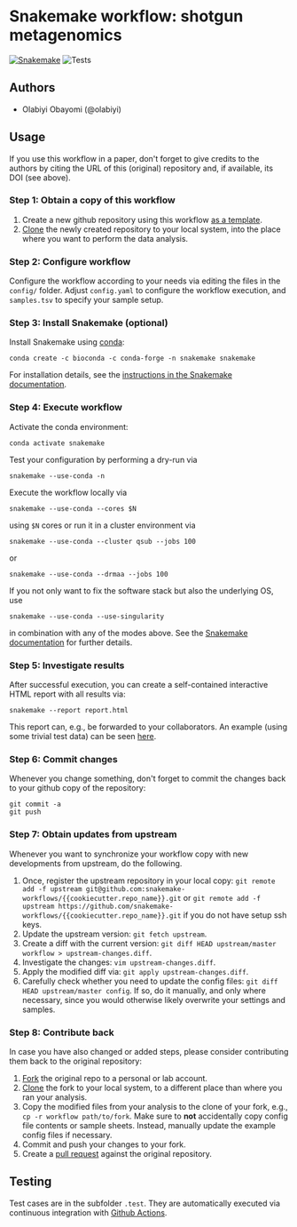 # Snakemake workflow: shotgun metagenomics

[![Snakemake](https://img.shields.io/badge/snakemake-≥5.29.0-brightgreen.svg)](https://snakemake.bitbucket.io)
![Tests](https://github.com/snakemake-workflows/rad-seq-stacks/workflows/Tests/badge.svg)

## Authors

* Olabiyi Obayomi (@olabiyi)

## Usage

If you use this workflow in a paper, don't forget to give credits to the authors by citing the URL of this (original) repository and, if available, its DOI (see above).


### Step 1: Obtain a copy of this workflow

1. Create a new github repository using this workflow [as a template](https://help.github.com/en/articles/creating-a-repository-from-a-template).
2. [Clone](https://help.github.com/en/articles/cloning-a-repository) the newly created repository to your local system, into the place where you want to perform the data analysis.


### Step 2: Configure workflow

Configure the workflow according to your needs via editing the files in the `config/` folder. Adjust `config.yaml` to configure the workflow execution, and `samples.tsv` to specify your sample setup.


### Step 3: Install Snakemake (optional)

Install Snakemake using [conda](https://conda.io/projects/conda/en/latest/user-guide/install/index.html):

    conda create -c bioconda -c conda-forge -n snakemake snakemake

For installation details, see the [instructions in the Snakemake documentation](https://snakemake.readthedocs.io/en/stable/getting_started/installation.html).


### Step 4: Execute workflow

Activate the conda environment:

    conda activate snakemake

Test your configuration by performing a dry-run via

    snakemake --use-conda -n

Execute the workflow locally via

    snakemake --use-conda --cores $N

using `$N` cores or run it in a cluster environment via

    snakemake --use-conda --cluster qsub --jobs 100

or

    snakemake --use-conda --drmaa --jobs 100

If you not only want to fix the software stack but also the underlying OS, use

    snakemake --use-conda --use-singularity

in combination with any of the modes above.
See the [Snakemake documentation](https://snakemake.readthedocs.io/en/stable/executable.html) for further details.




### Step 5: Investigate results

After successful execution, you can create a self-contained interactive HTML report with all results via:

    snakemake --report report.html

This report can, e.g., be forwarded to your collaborators.
An example (using some trivial test data) can be seen [here](https://cdn.rawgit.com/snakemake-workflows/rna-seq-kallisto-sleuth/master/.test/report.html).

### Step 6: Commit changes

Whenever you change something, don't forget to commit the changes back to your github copy of the repository:

    git commit -a
    git push

### Step 7: Obtain updates from upstream

Whenever you want to synchronize your workflow copy with new developments from upstream, do the following.

1. Once, register the upstream repository in your local copy: `git remote add -f upstream git@github.com:snakemake-workflows/{{cookiecutter.repo_name}}.git` or `git remote add -f upstream https://github.com/snakemake-workflows/{{cookiecutter.repo_name}}.git` if you do not have setup ssh keys.
2. Update the upstream version: `git fetch upstream`.
3. Create a diff with the current version: `git diff HEAD upstream/master workflow > upstream-changes.diff`.
4. Investigate the changes: `vim upstream-changes.diff`.
5. Apply the modified diff via: `git apply upstream-changes.diff`.
6. Carefully check whether you need to update the config files: `git diff HEAD upstream/master config`. If so, do it manually, and only where necessary, since you would otherwise likely overwrite your settings and samples.


### Step 8: Contribute back

In case you have also changed or added steps, please consider contributing them back to the original repository:

1. [Fork](https://help.github.com/en/articles/fork-a-repo) the original repo to a personal or lab account.
2. [Clone](https://help.github.com/en/articles/cloning-a-repository) the fork to your local system, to a different place than where you ran your analysis.
3. Copy the modified files from your analysis to the clone of your fork, e.g., `cp -r workflow path/to/fork`. Make sure to **not** accidentally copy config file contents or sample sheets. Instead, manually update the example config files if necessary.
4. Commit and push your changes to your fork.
5. Create a [pull request](https://help.github.com/en/articles/creating-a-pull-request) against the original repository.

## Testing

Test cases are in the subfolder `.test`. They are automatically executed via continuous integration with [Github Actions](https://github.com/features/actions).
